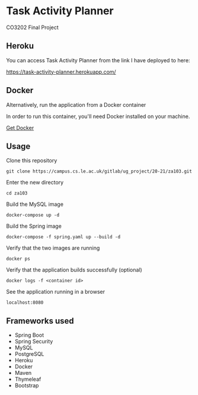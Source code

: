 # Task Activity Planner
CO3202 Final Project

## Heroku
You can access Task Activity Planner from the link I have deployed to here:

https://task-activity-planner.herokuapp.com/

## Docker
Alternatively, run the application from a Docker container

In order to run this container, you'll need Docker installed on your machine.

[Get Docker](https://docs.docker.com/get-docker/)

## Usage

Clone this repository
```shell
git clone https://campus.cs.le.ac.uk/gitlab/ug_project/20-21/za103.git
```

Enter the new directory
```shell
cd za103
```

Build the MySQL image
```shell
docker-compose up -d
```

Build the Spring image
```shell
docker-compose -f spring.yaml up --build -d
```

Verify that the two images are running
```shell
docker ps
```

Verify that the application builds successfully (optional) 
```shell
docker logs -f <container id>
```

See the application running in a browser
```shell
localhost:8080
```

## Frameworks used
- Spring Boot
- Spring Security
- MySQL
- PostgreSQL
- Heroku
- Docker
- Maven
- Thymeleaf
- Bootstrap

